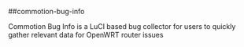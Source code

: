 ##commotion-bug-info

Commotion Bug Info is a LuCI based bug collector for users to quickly gather relevant data for  OpenWRT router issues


